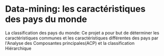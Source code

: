 # Data-mining: les caractéristiques des pays du monde
La classification des pays du monde: Ce projet a pour but de déterminer les caractéristiques communes et les caractéristiques différentes des pays
par l'Analyse des Composantes principales(ACP) et la classification Hiérarchique

